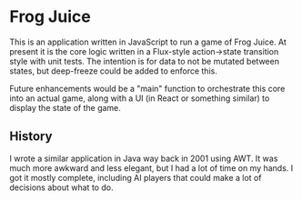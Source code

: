 # Frog Juice

This is an application written in JavaScript to run a game of Frog Juice. At present it is the core logic
written in a Flux-style action->state transition style with unit tests. The intention is for data to not be
mutated between states, but deep-freeze could be added to enforce this.

Future enhancements would be a "main" function to orchestrate this core into an actual game, along with a UI
(in React or something similar) to display the state of the game.


## History
I wrote a similar application in Java way back in 2001 using AWT. It was much more awkward and less elegant,
but I had a lot of time on my hands. I got it mostly complete, including AI players that could make a
lot of decisions about what to do.
